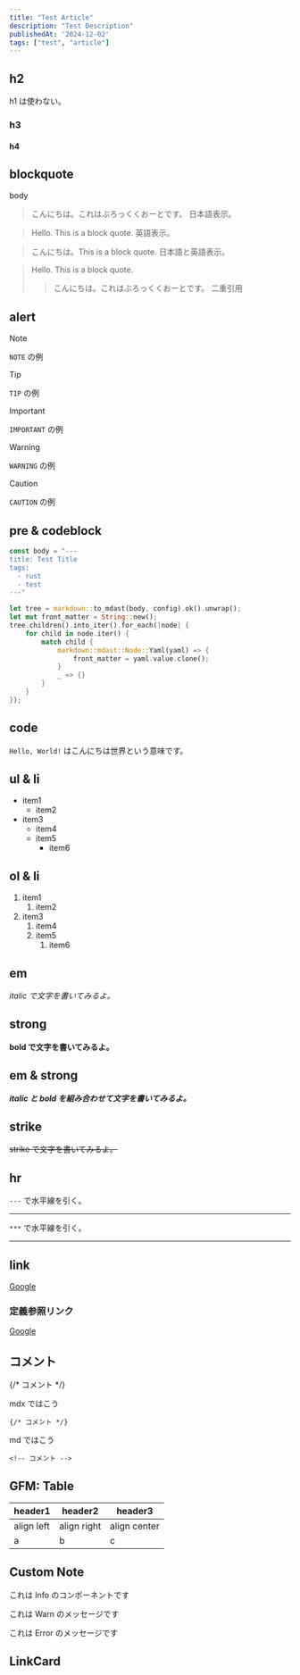 ```yaml
---
title: "Test Article"
description: "Test Description"
publishedAt: '2024-12-02'
tags: ["test", "article"]
---
```


## h2

h1 は使わない。

### h3

#### h4

## blockquote

body

> こんにちは。これはぶろっくくおーとです。
日本語表示。

> Hello. This is a block quote.
英語表示。

> こんにちは。This is a block quote.
日本語と英語表示。

> Hello. This is a block quote.
>> こんにちは。これはぶろっくくおーとです。
二重引用

## alert

> [!NOTE]
> `NOTE` の例

> [!TIP]
> `TIP` の例

> [!IMPORTANT]
> `IMPORTANT` の例

> [!WARNING]
> `WARNING` の例

> [!CAUTION]
> `CAUTION` の例


## pre & codeblock

```rust
const body = "---
title: Test Title
tags:
  - rust
  - test
---"

let tree = markdown::to_mdast(body, config).ok().unwrap();
let mut front_matter = String::new();
tree.children().into_iter().for_each(|node| {
    for child in node.iter() {
        match child {
            markdown::mdast::Node::Yaml(yaml) => {
                front_matter = yaml.value.clone();
            }
            _ => {}
        }
    }
});
```

## code

`Hello, World!` はこんにちは世界という意味です。

## ul & li

- item1
    - item2
- item3
    - item4
    - item5
        - item6

## ol & li

1. item1
    1. item2
1. item3
    1. item4
    1. item5
        1. item6

## em

*italic で文字を書いてみるよ。*

## strong

**bold で文字を書いてみるよ。**

## em & strong

***italic と bold を組み合わせて文字を書いてみるよ。***

## strike

~~strike で文字を書いてみるよ。~~

## hr

`---` で水平線を引く。

---

`***` で水平線を引く。

***

## link

[Google](https://www.google.com)

### 定義参照リンク

[Google][1]

[1]: https://www.google.com

## コメント

{/* コメント */}

mdx ではこう

```mdx
{/* コメント */}
```

md ではこう

```
<!-- コメント -->
```

## GFM: Table

|header1|header2|header3|
|---|---|---|
|align left|align right|align center|
|a|b|c|

## Custom Note

<Info>これは Info のコンポーネントです</Info>

<Warn>これは Warn のメッセージです</Warn>

<Error>これは Error のメッセージです</Error>

## LinkCard

<LinkCard
  title="SolidJS Official Site"
  url="https://solidjs.com/"
/>

<LinkCard
  title="ucpr.dev"
  url="https://ucpr.dev"
/>